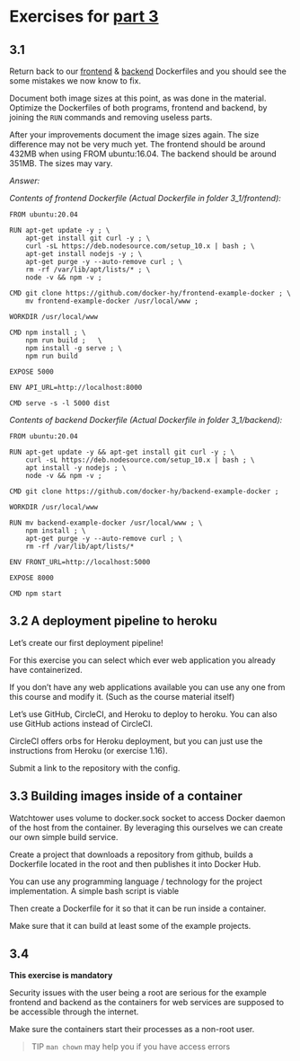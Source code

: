 # Exercises for [part 3](https://devopswithdocker.com/part3/)

## 3.1

Return back to our [frontend](https://github.com/docker-hy/frontend-example-docker) & [backend](https://github.com/docker-hy/backend-example-docker) Dockerfiles and you should see the some mistakes we now know to fix.

Document both image sizes at this point, as was done in the material. Optimize the Dockerfiles of both programs, frontend and backend, by joining the `RUN` commands and removing useless parts.

After your improvements document the image sizes again. The size difference may not be very much yet. The frontend should be around 432MB when using FROM ubuntu:16.04. The backend should be around 351MB. The sizes may vary.

*Answer:*

*Contents of frontend Dockerfile (Actual Dockerfile in folder 3_1/frontend):*
```docker
FROM ubuntu:20.04

RUN apt-get update -y ; \
    apt-get install git curl -y ; \
    curl -sL https://deb.nodesource.com/setup_10.x | bash ; \
    apt-get install nodejs -y ; \
    apt-get purge -y --auto-remove curl ; \
    rm -rf /var/lib/apt/lists/* ; \
    node -v && npm -v ;  

CMD git clone https://github.com/docker-hy/frontend-example-docker ; \
    mv frontend-example-docker /usr/local/www ;

WORKDIR /usr/local/www

CMD npm install ; \
    npm run build ;   \
    npm install -g serve ; \
    npm run build

EXPOSE 5000

ENV API_URL=http://localhost:8000

CMD serve -s -l 5000 dist
```

*Contents of backend Dockerfile (Actual Dockerfile in folder 3_1/backend):*
```docker
FROM ubuntu:20.04

RUN apt-get update -y && apt-get install git curl -y ; \
    curl -sL https://deb.nodesource.com/setup_10.x | bash ; \
    apt install -y nodejs ; \
    node -v && npm -v ; 

CMD git clone https://github.com/docker-hy/backend-example-docker ; 

WORKDIR /usr/local/www

RUN mv backend-example-docker /usr/local/www ; \
    npm install ; \
    apt-get purge -y --auto-remove curl ; \
    rm -rf /var/lib/apt/lists/*

ENV FRONT_URL=http://localhost:5000

EXPOSE 8000

CMD npm start
```

## 3.2 A deployment pipeline to heroku

Let’s create our first deployment pipeline!

For this exercise you can select which ever web application you already have containerized.

If you don’t have any web applications available you can use any one from this course and modify it. (Such as the course material itself)

Let’s use GitHub, CircleCI, and Heroku to deploy to heroku. You can also use GitHub actions instead of CircleCI.

CircleCI offers orbs for Heroku deployment, but you can just use the instructions from Heroku (or exercise 1.16).

Submit a link to the repository with the config.


## 3.3 Building images inside of a container

Watchtower uses volume to docker.sock socket to access Docker daemon of the host from the container. By leveraging this ourselves we can create our own simple build service.

Create a project that downloads a repository from github, builds a Dockerfile located in the root and then publishes it into Docker Hub.

You can use any programming language / technology for the project implementation. A simple bash script is viable

Then create a Dockerfile for it so that it can be run inside a container.

Make sure that it can build at least some of the example projects.

## 3.4

**This exercise is mandatory**

Security issues with the user being a root are serious for the example frontend and backend as the containers for web services are supposed to be accessible through the internet.

Make sure the containers start their processes as a non-root user.

  > TIP `man chown` may help you if you have access errors

